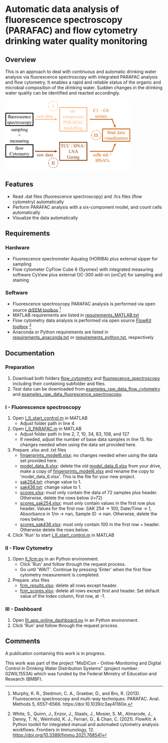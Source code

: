 # Automatic data analysis of fluorescence spectroscopy (PARAFAC) and flow cytometry drinking water quality monitoring
## Overview
This is an approach to deal with continuous and automatic drinking water analysis via fluorescence spectroscopy with integrated PARAFAC analysis and flow cytometry. It enables a rapid and reliable status of the organic and microbial composition of the drinking water. Sudden changes in the drinking water quality can be identified and reacted accordingly. 

<img src="schematic_overview.png" width="400">

## Features
- Read .dat files (fluorescence spectroscopy) and .fcs files (flow cytometry) automatically
- Perform PARAFAC analysis with a six-component model, and count cells automatically
- Visualize the data automatically
## Requirements 
### Hardware
- Fluorescence spectrometer Aqualog (HORIBA) plus  external sipper for sampling
- Flow cytometer CyFlow Cube 6 (Sysmex) with integrated measuring software CyView plus external OC-300 add-on (onCyt) for sampling and staining
### Software
- Fluorescence spectroscopy PARAFAC analysis is performed via open source [drEEM toolbox](https://dreem.openfluor.org/) [^1]
- MATLAB requirements are listed in [requirements_MATLAB.txt](/requirements_MATLAB.txt)
- Flow cytometry data analysis is performed via open source [FlowKit toolbox](https://github.com/whitews/FlowKit?tab=readme-ov-file#documentation) [^2]
- Anaconda or Python requirements are listed in [requirements_anaconda.txt](/requirements_anaconda.txt) or [requirements_python.txt](/requirements_python.txt), respectively
[^1]: Murphy, K. R., Stedmon, C. A., Graeber, D., and Bro, R. (2013). Fluorescence spectroscopy and multi-way techniques. PARAFAC. Anal. Methods 5, 6557–6566. https://doi:10.1039/c3ay41160e.
[^2]: White, S., Quinn, J., Enzor, J., Staats, J., Mosier, S. M., Almarode, J., Denny, T. N., Weinhold, K. J., Ferrari, G., & Chan, C. (2021). FlowKit: A Python toolkit for integrated manual and automated cytometry analysis workflows. Frontiers in Immunology, 12. https://doi.org/10.3389/fimmu.2021.768541
## Documentation
### Preparation
1. Download both folders [flow_cytometry](/flow_cytometry/) and [fluorescence_spectroscopy](/fluorescence_spectroscopy/) including their containing subfolder and files.
2. Test data can be downloaded from [examples_raw_data_flow_cytometry](/examples_raw_data_flow_cytometry/) and [examples_raw_data_fluorescence_spectroscopy](/examples_raw_data_fluorescence_spectroscopy/).
### I - Fluorescence spectroscopy
1. Open [I_II_start_control.m](/I_I_start_control.m) in MATLAB
   - Adjust folder path in line 4
2. Open [I_II_PARAFAC.m](/I_II_PARAFAC.m) in MATLAB
   - Adjust folder path in line 2, 7, 10, 34, 83, 108, and 127
   - If needed, adjust the number of base data samples in line 15. No changes needed when using the data set provided here.
3. Prepare .xlsx and .txt files
   - [fingerprints_model6.xlsx](/fluorescence_spectroscopy/fingerprints_model6.xlsx): no changes needed when using the data set provided here.
   - [model_data_6.xlsx](/fluorescence_spectroscopy/model_data_6.xlsx): delete the old [model_data_6.xlsx](/fluorescence_spectroscopy/model_data_6.xlsx) from your drive, make a copy of [fingerprints_model6.xlsx](/fluorescence_spectroscopy/fingerprints_model6.xlsx) and rename the copy to 'model_data_6.xlsx'. This is the file for your new project.
   - [sak254.txt](/fluorescence_spectroscopy/sak254.txt): change value to 1.
   - [sak436.txt](/fluorescence_spectroscopy/sak436.txt): change value to 1.
   - [scores.xlsx](/fluorescence_spectroscopy/scores.xlsx): must only contain the data of 72 samples plus header. Otherwise, delete the rows below (i>72)
   - [scores_sak254.xlsx](/fluorescence_spectroscopy/scores_sak254.xlsx): must only contain values in the first row plus header. Values for the first row: SAK 254 -> 100, Date/Time -> 1, Absorbance in 1/m -> nan, Sample ID -> nan. Otherwise, delete the rows below.
   - [scores_sak436.xlsx](/fluorescence_spectroscopy/scores_sak436.xlsx): must only contain 100 in the first row + header. Otherwise delete the rows below.
4. Click 'Run' to start [I_II_start_control.m](/I_I_start_control.m) in MATLAB
### II - Flow Cytometry
1. Open [II_fcm.py](/II_fcm.py) in an Python environment.
   - Click 'Run' and follow through the request process.
   - Go until 'WAIT'. Continue by pressing 'Enter' when the first flow cytometry measurement is completed.
2. Prepare .xlsx files
   - [fcm_results.xlsx](/flow_cytometry/fcm_results.xlsx): delete all rows except header.
   - [fcm_scores.xlsx](/flow_cytometry/fcm_scores.xlsx): delete all rows except first and header. Set default value of the Index column, first row, at -1.
### III - Dashboard 
1. Open [III_app_online_dashboard.py](/III_app_online_dashboard.py) in an Python environment.
2. Click 'Run' and follow through the request process.
## Comments
A publication containing this work is in progress.

This work was part of the project "MoDiCon - Online-Monitoring and Digital Control in Drinking Water Distribution Systems" (project number: 02WIL1553A) which was funded by the Federal Ministry of Education and Research (BMBF).
